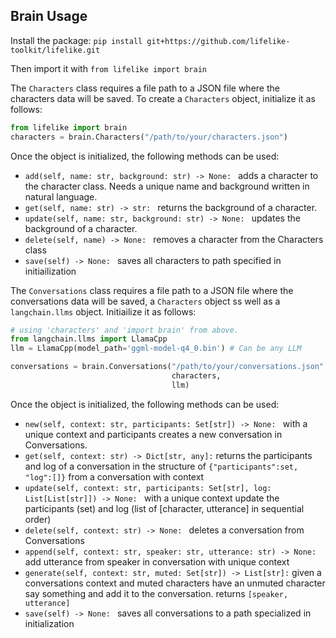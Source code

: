 ## Brain Usage
Install the package: `pip install git+https://github.com/lifelike-toolkit/lifelike.git`

Then import it with `from lifelike import brain`

The `Characters` class requires a file path to a JSON file where the characters data will be saved. To create a `Characters` object, initialize it as follows:
```python
from lifelike import brain
characters = brain.Characters("/path/to/your/characters.json")
```
Once the object is initialized, the following methods can be used:
- `add(self, name: str, background: str) -> None: ` adds a character to the character class. Needs a unique name and background written in natural language.
- `get(self, name: str) -> str: ` returns the background of a character.
- `update(self, name: str, background: str) -> None: ` updates the background of a character.
- `delete(self, name) -> None: ` removes a character from the Characters class
- `save(self) -> None: ` saves all characters to path specified in initiailization

The `Conversations` class requires a file path to a JSON file where the conversations data will be saved, a `Characters` object ss well as a `langchain.llms` object. Initiailize it as follows:
```python
# using 'characters' and 'import brain' from above.
from langchain.llms import LlamaCpp
llm = LlamaCpp(model_path='ggml-model-q4_0.bin') # Can be any LLM

conversations = brain.Conversations("/path/to/your/conversations.json",
                                    characters,
                                    llm)
```
Once the object is initialized, the following methods can be used:
- `new(self, context: str, participants: Set[str]) -> None: ` with a unique context and participants creates a new conversation in Conversations.
- `get(self, context: str) -> Dict[str, any]:` returns the participants and log of a conversation in the structure of `{"participants":set, "log":[]}` from a conversation with context
- `update(self, context: str, participants: Set[str], log: List[List[str]]) -> None: ` with a unique context update the participants (set) and log (list of [character, utterance] in sequential order)
- `delete(self, context: str) -> None: ` deletes a conversation from Conversations
- `append(self, context: str, speaker: str, utterance: str) -> None:` add utterance from speaker in conversation with unique context
- `generate(self, context: str, muted: Set[str]) -> List[str]:` given a conversations context and muted characters have an unmuted character say something and add it to the conversation. returns `[speaker, utterance]`
- `save(self) -> None: ` saves all conversations to a path specialized in initialization

